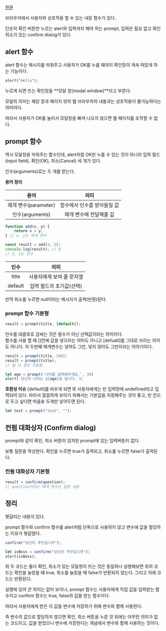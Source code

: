 [원문](https://ko.javascript.info/alert-prompt-confirm)


브라우저에서 사용자와 상호작용 할 수 있는 내장 함수가 있다.


단순히 확인 버튼만 누르는 alert와 입력까지 해야 하는 prompt, 입력은 필요 없고 확인 취소가 있는 confirm dialog가 있다.

## alert 함수

alert 함수는 메시지를 띄워주고 사용자가 OK를 누를 때까지 확인창이 계속 떠있게 하는 기능이다.

```javascript
alert("Hello");
```

누르게 되면 뜨는 확인창을 **모달 창(modal window)**라고 부른다.


모달의 의미는 해당 창과 페이지 밖의 웹 브라우저의 내용과는 상호작용이 불가능하다는 의미이다.


따라서 사용자가 OK를 눌러서 모달창을 빠져 나오지 않으면 웹 페이지를 조작할 수 없다.

## prompt 함수

역시 모달창을 띄워주는 함수인데, alert처럼 OK만 누를 수 있는 것이 아니라 입력 필드(input field), 확인(OK), 취소(Cancel) 세 개가 있다.


인수(arguments)로는 두 개를 받는다.


**용어 정리**

|용어|의미|
|:-:|:-:|
|매개 변수(parameter)|함수에서 인수를 받아들일 값|
|인수(arguments)|매개 변수에 전달해줄 값|

```javascript
function add(x, y) {
    return x + y;
} // x, y는 매개 변수

const result = add(3, 5);
console.log(result); // 8
// 3, 5는 인수
```

|인수|의미|
|:-:|:-:|
|title|사용자에게 보여 줄 문자열|
|default|입력 필드의 초기값(선택)|


만약 취소를 누르면 null이라는 메시지가 출력(반환)된다.

### prompt 함수 기본형

```javascript
result = prompt(title, [default]);
```

인수를 대괄호로 감싸는 것은 필수가 아닌 선택값이라는 의미이다.  
함수를 사용 할 때 []안에 값을 넣으라는 의미도 아니고 [defualt]를 그대로 쓰라는 의미도 아니다. 저 두번째 매개변수는 넣어도 그만, 넣지 않아도 그만이라는 이야기이다.


```javascript
result = prompt(title, 100);
result = prompt(title);
// 둘 다 정상 작동함
```

```javascript
let age = prompt('나이를 입력해주세요.', 30)
alert(`당신의 나이는 ${age}살 입니다.`);
```


**호환성 이슈**
[default]를 비우게 되면 IE 사용자에게는 빈 입력창에 undefined라고 입력되어 있다. 따라서 깔끔하게 보이기 위해서는 기본값을 지정해주는 것이 좋고, 빈 칸으로 두고 싶다면 따옴표 두개만 넣어두면 된다.

```javascript
let test = prompt("test", "");
```

## 컨펌 대화상자 (Confirm dialog)

prompt와 같이 확인, 취소 버튼이 있지만 prompt에 있는 입력버튼이 없다.


보통 질문을 작성한다. 확인을 누르면 true가 출력되고, 취소를 누르면 false가 출력된다.

### 컨펌 대화상자 기본형

```javascript
result = confirm(question);
// question이라는 매개 변수는 질문 내용
```

## 정리

헷갈리는 내용이 있다.

prompt 함수와 confirm 함수를 alert처럼 단독으로 사용하지 않고 변수에 값을 할당하는 이유가 헷갈렸다.

```javascript
confirm("당신이 주인입니까");

let isBoss = confirm("당신이 주인입니까");
alert(isBoss);
```

위 두 코드는 둘다 확인, 취소가 있는 모달창이 뜨는 것은 동일하나 실행해보면 위의 코드는 확인을 눌렀을 떄 true, 취소를 눌렀을 때 false가 반환되지 않는다. 그리고 아래 코드는 반환된다.


실행에 있어 큰 의미는 없어 보이나, prompt 함수는 사용자에게 직접 값을 입력받는 함수이고 confirm 함수는 true, false의 값을 받는 함수이다.


따라서 사용자에게 받은 이 값을 변수에 저장하기 위해 변수와 함께 사용한다.


즉 변수의 값으로 할당하지 않으면 확인, 취소 버튼을 누른 것 외에는 아무런 의미가 없는 코드이고, 값을 받았으니 변수에 저장한다는 개념에서 변수와 함께 사용하는 것이다.